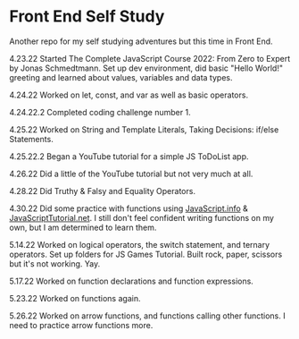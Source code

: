 # Front End Self Study
Another repo for my self studying adventures but this time in Front End.

4.23.22 Started The Complete JavaScript Course 2022: From Zero to Expert by Jonas Schmedtmann. Set up dev environment, did basic "Hello World!" greeting and learned about values, variables and data types.

4.24.22 Worked on let, const, and var as well as basic operators.

4.24.22.2 Completed coding challenge number 1.

4.25.22 Worked on String and Template Literals, Taking Decisions: if/else Statements.

4.25.22.2 Began a YouTube tutorial for a simple JS ToDoList app.

4.26.22 Did a little of the YouTube tutorial but not very much at all.

4.28.22 Did Truthy & Falsy and Equality Operators.

4.30.22 Did some practice with functions using [JavaScript.info](https://javascript.info/function-basics) & [JavaScriptTutorial.net](https://www.javascripttutorial.net/javascript-function/). I still don't feel confident writing functions on my own, but I am determined to learn them.


5.14.22 Worked on logical operators, the switch statement, and ternary operators. Set up folders for JS Games Tutorial. Built rock, paper, scissors but it's not working. Yay.

5.17.22 Worked on function declarations and function expressions.

5.23.22 Worked on functions again.

5.26.22 Worked on arrow functions, and functions calling other functions. I need to practice arrow functions more.
